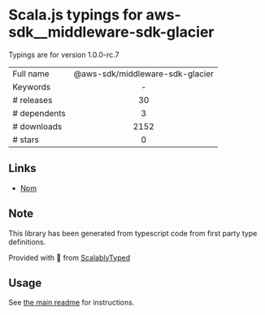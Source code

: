 
# Scala.js typings for aws-sdk__middleware-sdk-glacier

Typings are for version 1.0.0-rc.7



|                    |                 |
| ------------------ | :-------------: |
| Full name          | @aws-sdk/middleware-sdk-glacier |
| Keywords           | - |
| # releases         | 30 |
| # dependents       | 3 |
| # downloads        | 2152 |
| # stars            | 0 |

## Links
- [Npm](https://www.npmjs.com/package/%40aws-sdk%2Fmiddleware-sdk-glacier)
    


## Note
This library has been generated from typescript code from first party type definitions.

Provided with :purple_heart: from [ScalablyTyped](https://github.com/oyvindberg/ScalablyTyped)

## Usage
See [the main readme](../../readme.md) for instructions.


